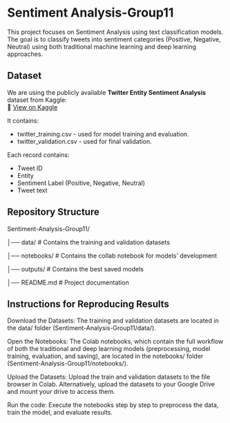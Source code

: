 # Sentiment Analysis-Group11

This project focuses on Sentiment Analysis using text classification models. The goal is to classify tweets into sentiment categories (Positive, Negative, Neutral) using both traditional machine learning and deep learning approaches.

## Dataset
We are using the publicly available **Twitter Entity Sentiment Analysis** dataset from Kaggle:  
🔗 [View on Kaggle](https://www.kaggle.com/datasets/jp797498e/twitter-entity-sentiment-analysis)

It contains:
- twitter_training.csv - used for model training and evaluation.
- twitter_validation.csv - used for final validation.

Each record contains:
- Tweet ID
- Entity
- Sentiment Label (Positive, Negative, Neutral)
- Tweet text

## Repository Structure
Sentiment-Analysis-Group11/

│── data/ # Contains the training and validation datasets

│── notebooks/ # Contains the collab notebook for models' development

│── outputs/ # Contains the best saved models

│── README.md # Project documentation

## Instructions for Reproducing Results
Download the Datasets: The training and validation datasets are located in the data/ folder (Sentiment-Analysis-Group11/data/).

Open the Notebooks: The Colab notebooks, which contain the full workflow of both the traditional and deep learning models (preprocessing, model training, evaluation, and saving), are located in the notebooks/ folder (Sentiment-Analysis-Group11/notebooks/).

Upload the Datasets: Upload the train and validation datasets to the file browser in Colab. Alternatively, upload the datasets to your Google Drive and mount your drive to access them.

Run the code: Execute the notebooks step by step to preprocess the data, train the model, and evaluate results.
